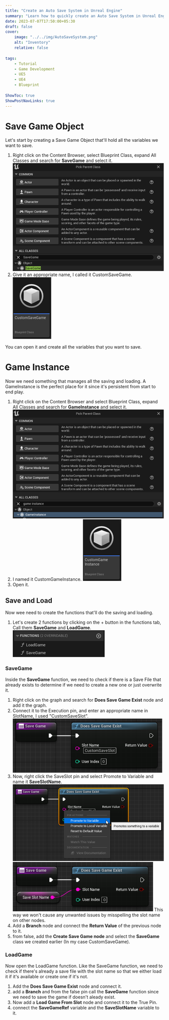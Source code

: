 ```yaml
---
title: "Create an Auto Save System in Unreal Engine"
summary: "Learn how to quickly create an Auto Save System in Unreal Engine 4 or 5"
date: 2023-07-07T17:50:00+05:30
draft: false
cover:
    image: "../../img/AutoSaveSystem.png"
    alt: "Inventory"
    relative: false

tags:
    - Tutorial
    - Game Development
    - UE5
    - UE4
    - Blueprint

ShowToc: true
ShowPostNavLinks: true
---
```


# Save Game Object

Let's start by creating a Save Game Object that'll hold all the variables we want to save.

1. Right click on the Content Browser, select Blueprint Class, expand All Classes and search for **SaveGame** and select it.
   ![Alt text](../../img/CreateSaveGame.png)
2. Give it an appropriate name, I called it CustomSaveGame.
   ![Alt text](../../img/CustomSaveGame.png)

You can open it and create all the variables that you want to save.

# Game Instance

Now we need something that manages all the saving and loading. A GameInstance is the perfect place for it since it's persistent from start to end play.

1. Right click on the Content Browser and select Blueprint Class, expand All Classes and search for **GameInstance** and select it.
   ![Alt text](../../img/CreateGameInstance.png)
2. I named it CustomGameInstance.
   ![Alt text](../../img/CustomGameInstance.png)
3. Open it.

## Save and Load

Now wee need to create the functions that'll do the saving and loading.

1. Let's create 2 functions by clicking on the + button in the functions tab, Call them **SaveGame** and **LoadGame**.
   ![Alt text](../../img/Functions_SaveLoad.png)

### SaveGame
Inside the **SaveGame** function, we need to check if there is a Save File that already exists to determine if we need to create a new one or just overwrite it.

1. Right click on the graph and search for **Does Save Game Exist** node and add it the graph.
2. Connect it to the Execution pin, and enter an appropriate name in SlotName, I used "CustomSaveSlot".
   ![Alt text](../../img/SaveGame_DoesSaveSlotExist.png)
3. Now, right click the SaveSlot pin and select Promote to Variable and name it **SaveSlotName**. 
   ![Alt text](../../img/PromoteSlotName.png)
   ![Alt text](../../img/PromoteSlotName1.png)
   This way we won't cause any unwanted issues by misspelling the slot name on other nodes.
4. Add a **Branch** node and connect the **Return Value** of the previous node to it.
5. from false, add the **Create Save Game node** and select the **SaveGame** class we created earlier (In my case CustomSaveGame).

### LoadGame
Now open the LoadGame function. Like the SaveGame function, we need to check if there's already a save file with the slot name so that we either load it if it's available or create one if it's not.

1. Add the **Does Save Game Exist** node and connect it.
2. add a **Branch** and from the false pin call the **SaveGame** function since we need to save the game if doesn't aleady exist.
3. Now add a **Load Game From Slot** node and connect it to the True Pin.
4. connect the **SaveGameRef** variable and the **SaveSlotName** variable to it.